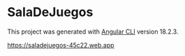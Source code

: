 # SalaDeJuegos

This project was generated with [Angular CLI](https://github.com/angular/angular-cli) version 18.2.3.

https://saladejuegos-45c22.web.app
